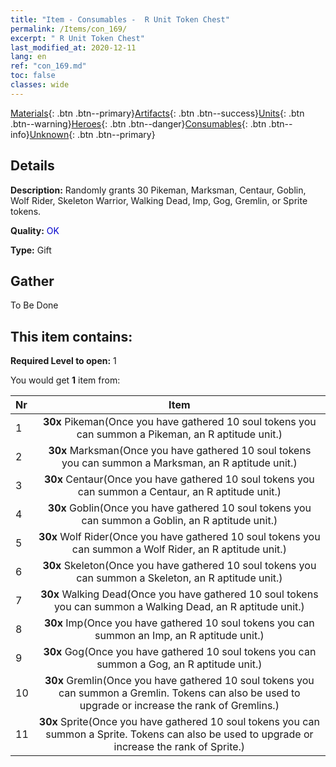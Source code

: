 ```yaml
---
title: "Item - Consumables -  R Unit Token Chest"
permalink: /Items/con_169/
excerpt: " R Unit Token Chest"
last_modified_at: 2020-12-11
lang: en
ref: "con_169.md"
toc: false
classes: wide
---
```

 [Materials](/Items/){: .btn .btn--primary}[Artifacts](/Items/Artifacts/){: .btn .btn--success}[Units](/Items/Units/){: .btn .btn--warning}[Heroes](/Items/Heroes/){: .btn .btn--danger}[Consumables](/Items/Consumables/){: .btn .btn--info}[Unknown](/Items/Unknown/){: .btn .btn--primary}

## Details
 **Description:** Randomly grants 30 Pikeman, Marksman, Centaur, Goblin, Wolf Rider, Skeleton Warrior, Walking Dead, Imp, Gog, Gremlin, or Sprite tokens.

 **Quality:** <span style="color: #0000CD">OK</span>

 **Type:** Gift

## Gather

  To Be Done

## This item contains:

 **Required Level to open:** 1

 You would get **1** item  from:

  | Nr |      Item    |
  |:---|:------------:|
  | 1 |  **30x** Pikeman(Once you have gathered 10 soul tokens you can summon a Pikeman, an R aptitude unit.) | 
  | 2 |  **30x** Marksman(Once you have gathered 10 soul tokens you can summon a Marksman, an R aptitude unit.) | 
  | 3 |  **30x** Centaur(Once you have gathered 10 soul tokens you can summon a Centaur, an R aptitude unit.) | 
  | 4 |  **30x** Goblin(Once you have gathered 10 soul tokens you can summon a Goblin, an R aptitude unit.) | 
  | 5 |  **30x** Wolf Rider(Once you have gathered 10 soul tokens you can summon a Wolf Rider, an R aptitude unit.) | 
  | 6 |  **30x** Skeleton(Once you have gathered 10 soul tokens you can summon a Skeleton, an R aptitude unit.) | 
  | 7 |  **30x** Walking Dead(Once you have gathered 10 soul tokens you can summon a Walking Dead, an R aptitude unit.) | 
  | 8 |  **30x** Imp(Once you have gathered 10 soul tokens you can summon an Imp, an R aptitude unit.) | 
  | 9 |  **30x** Gog(Once you have gathered 10 soul tokens you can summon a Gog, an R aptitude unit.) | 
  | 10 |  **30x** Gremlin(Once you have gathered 10 soul tokens you can summon a Gremlin. Tokens can also be used to upgrade or increase the rank of Gremlins.) | 
  | 11 |  **30x** Sprite(Once you have gathered 10 soul tokens you can summon a Sprite. Tokens can also be used to upgrade or increase the rank of Sprite.) | 
